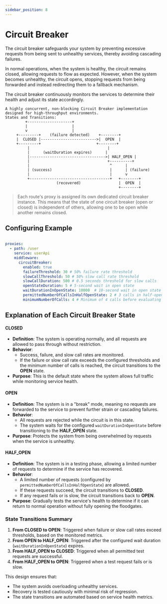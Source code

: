 ```yaml
---
sidebar_position: 8
---
```


# Circuit Breaker

The circuit breaker safeguards your system by preventing excessive requests from being sent to unhealthy services, thereby avoiding cascading failures.

In normal operations, when the system is healthy, the circuit remains closed, allowing requests to flow as expected. However, when the system becomes unhealthy, the circuit opens, stopping requests from being forwarded and instead redirecting them to a fallback mechanism.

The circuit breaker continuously monitors the services to determine their health and adjust its state accordingly.

```
A highly concurrent, non-blocking Circuit Breaker implementation designed for high-throughput environments.
States and Transitions:
         +--------------------+
         |                    |
         v                    |
     +---------+    (failure detected)    +--------+
     |  CLOSED |------------------------->|  OPEN  |
     +---------+                         +--------+
          |                                   |
          |      (waitDuration expires)      |
          |---------------------------------->| HALF_OPEN |
          |                                   +----------+
          |                                    ^      |
          | (success)                          |      | (failure)
          |                                    |      v
          +------------------------------------+   +--------+
                       (recovered)                 |  OPEN  |
                                                   +--------+

```

> Each route's proxy is assigned its own dedicated circuit breaker instance. This means that the state of one circuit breaker (open or closed) is independent of others, allowing one to be open while another remains closed.

## Configuring Example

```yaml

proxies:
  - path: /user
    service: userApi
    middleware:
      circuitBreaker:
        enabled: true
        failureThreshold: 30 # 50% failure rate threshold
        slowCallThreshold: 50 # 50% slow call rate threshold
        slowCallDuration: 500 # 0.5 seconds threshold for slow calls
        openStateDuration: 5 # 5-second wait in open state
        waitDurationInOpenState: 10000  # 10-second wait in open state
        permittedNumberOfCallsInHalfOpenState: 2 # 3 calls in half-open state
        minimumNumberOfCalls: 4 # Minimum of 4 calls before evaluating

```

## Explanation of Each Circuit Breaker State

#### **CLOSED**
- **Definition**: The system is operating normally, and all requests are allowed to pass through without restriction.
- **Behavior**:
  - Success, failure, and slow call rates are monitored.
  - If the failure or slow call rate exceeds the configured thresholds and the minimum number of calls is reached, the circuit transitions to the **OPEN** state.
- **Purpose**: This is the default state where the system allows full traffic while monitoring service health.

#### **OPEN**
- **Definition**: The system is in a "break" mode, meaning no requests are forwarded to the service to prevent further strain or cascading failures.
- **Behavior**:
  - All requests are rejected while the circuit is in this state.
  - The system waits for the configured `waitDurationInOpenState` before transitioning to the **HALF_OPEN** state.
- **Purpose**: Protects the system from being overwhelmed by requests when the service is unhealthy.


#### **HALF_OPEN**
- **Definition**: The system is in a testing phase, allowing a limited number of requests to determine if the service has recovered.
- **Behavior**:
  - A limited number of requests (configured by `permittedNumberOfCallsInHalfOpenState`) are allowed.
  - If these requests succeed, the circuit transitions to **CLOSED**.
  - If any request fails or is slow, the circuit transitions back to **OPEN**.
- **Purpose**: Gradually tests the service's health to determine if it can return to normal operation without fully opening the floodgates.

### State Transitions Summary

1. **From CLOSED to OPEN**: Triggered when failure or slow call rates exceed thresholds, based on the monitored metrics.
2. **From OPEN to HALF_OPEN**: Triggered after the configured wait duration (`waitDurationInOpenState`) expires.
3. **From HALF_OPEN to CLOSED**: Triggered when all permitted test requests are successful.
4. **From HALF_OPEN to OPEN**: Triggered when a test request fails or is slow.


This design ensures that:
- The system avoids overloading unhealthy services.
- Recovery is tested cautiously with minimal risk of regression.
- The state transitions are automated based on service health metrics.
